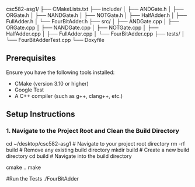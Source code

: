 csc582-asg1/
├── CMakeLists.txt
├── include/
│ ├── ANDGate.h
│ ├── ORGate.h
│ ├── NANDGate.h
│ ├── NOTGate.h
│ ├── HalfAdder.h
│ ├── FullAdder.h
│ └── FourBitAdder.h
├── src/
│ ├── ANDGate.cpp
│ ├── ORGate.cpp
│ ├── NANDGate.cpp
│ ├── NOTGate.cpp
│ ├── HalfAdder.cpp
│ ├── FullAdder.cpp
│ └── FourBitAdder.cpp
├── tests/
│ └── FourBitAdderTest.cpp
└── Doxyfile


## Prerequisites

Ensure you have the following tools installed:

- CMake (version 3.10 or higher)
- Google Test
- A C++ compiler (such as g++, clang++, etc.)

## Setup Instructions

### 1. Navigate to the Project Root and Clean the Build Directory


cd ~/desktop/csc582-asg1   # Navigate to your project root directory
rm -rf build               # Remove any existing build directory
mkdir build                # Create a new build directory
cd build                   # Navigate into the build directory

cmake ..
make

#Run the Tests
./FourBitAdder
